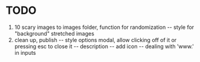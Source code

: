 # TODO
1. 10 scary images to images folder, function for randomization
-- style for "background" stretched images
2. clean up, publish
-- style options modal, allow clicking off of it or pressing esc to close it
-- description
-- add icon
-- dealing with 'www.' in inputs
